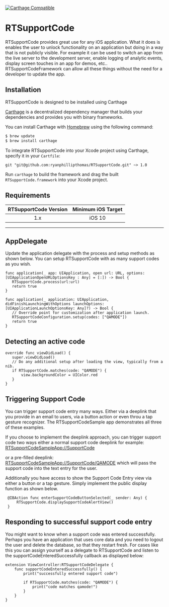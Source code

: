[![Carthage Compatible](https://img.shields.io/badge/Carthage-compatible-4BC51D.svg?style=flat)](https://github.com/Carthage/Carthage)

# RTSupportCode

RTSupportCode provides great use for any iOS application. What it does is enables the user to unlock functionality on an application but doing in a way that is not publicly visible. For example it can be used to switch an app from the live server to the development server, enable logging of analytic events, display screen touches in an app for demos, etc.. RTSupportCodeFramework can allow all these things without the need for a developer to update the app.

## Installation
 
 RTSupportCode is designed to be installed using Carthage
 
 [Carthage](https://github.com/Carthage/Carthage) is a decentralized dependency manager that builds your dependencies and provides you with binary frameworks.
 
 You can install Carthage with [Homebrew](http://brew.sh/) using the following command:
 
 ```bash
 $ brew update
 $ brew install carthage
 ```
 
 To integrate RTSupportCode into your Xcode project using Carthage, specify it in your `Cartfile`:
 
 ```ogdl
 git "git@github.com:ryanphillipthomas/RTSupportCode.git" ~> 1.0
 ```
 
 Run `carthage` to build the framework and drag the built `RTSupportCode.framework` into your Xcode project.
 
## Requirements
 
| RTSupportCode Version | Minimum iOS Target |
|:--------------------:|:---------------------------:|
| 1.x | iOS 10 |

---

## AppDelegate
Update the application delegate with the process and setup methods as shown below. You can setup RTSupportCode with as many support codes as you wish.
 
```
func application(_ app: UIApplication, open url: URL, options: [UIApplicationOpenURLOptionsKey : Any] = [:]) -> Bool {
   RTSupportCode.process(url:url)
   return true
}
 
func application(_ application: UIApplication, didFinishLaunchingWithOptions launchOptions: [UIApplicationLaunchOptionsKey: Any]?) -> Bool {
   // Override point for customization after application launch.
   RTSupportCodeConfiguration.setup(codes: ["QAMODE"])
   return true
}
```
 
## Detecting an active code
```
override func viewDidLoad() {
   super.viewDidLoad()
   // Do any additional setup after loading the view, typically from a nib.
   if RTSupportCode.matches(code: "QAMODE") {
       view.backgroundColor = UIColor.red
   }
}
```

## Triggering Support Code
You can trigger support code entry many ways. Either via a deeplink that you provide in an email to users, via a button action or even throu a tap gesture recognizer. The RTSupportCodeSample app demonstrates all three of these examples.

If you choose to implement the deeplink approach, you can trigger support code two ways either a normal support code deeplink for example: [RTSupportCodeSampleApp://SupportCode](RTSupportCodeSampleApp://SupportCode) 

or a pre-filled deeplink: [RTSupportCodeSampleApp://SupportCode/QAMODE](RTSupportCodeSampleApp://SupportCode/QAMODE) which will pass the support code into the text entry for the user. 

Additionally you have access to show the Support Code Entry view via either a button or a tap gesture. Simply implement the public display function as shown below.
```
 @IBAction func enterSupportCodeButtonSelected(_ sender: Any) {
     RTSupportCode.displaySupportCodeAlertView()
 }

```

## Responding to successful support code entry
You might want to know when a support code was entered successfully. Perhaps you have an application that uses core data and you need to logout the user and delete the database, so that they restart fresh. For cases like this you can assign yourself as a delegate to RTSupportCode and listen to the supportCodeEnteredSuccessfully callback as displayed below: 

```
extension ViewController:RTSupportCodeDelegate {
    func supportCodeEnteredSuccessfully() {
        print("successfully entered support code")
        
        if RTSupportCode.matches(code: "QAMODE") {
            print("code matches qamode!")
        }
    }
}

```